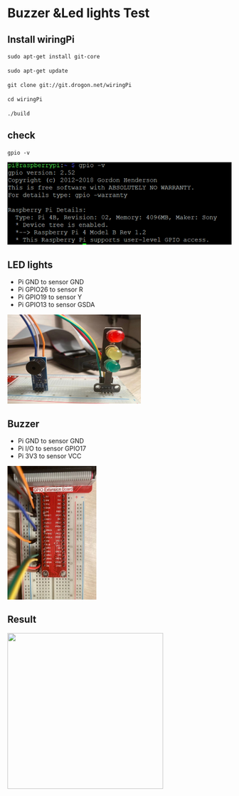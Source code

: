 # Buzzer &Led lights Test

## Install wiringPi
```
sudo apt-get install git-core

sudo apt-get update

git clone git://git.drogon.net/wiringPi

cd wiringPi

./build
```
## check
```
gpio -v
```
![image](https://github.com/zeyuan-song0204/Remote-infrared-thermometer-/blob/main/image_forder/gpio%20-v.PNG)<br>
## LED lights
- Pi GND to sensor GND
- Pi GPIO26 to sensor R
- Pi GPIO19 to sensor Y
- Pi GPIO13 to sensor GSDA

<img src="https://github.com/zeyuan-song0204/Remote-infrared-thermometer-/blob/main/image_forder/led%26buzzer.jpg" width="300" height="200"/><br>
## Buzzer
- Pi GND to sensor GND
- Pi I/O to sensor GPIO17
- Pi 3V3 to sensor VCC
<img src="https://github.com/zeyuan-song0204/Remote-infrared-thermometer-/blob/main/image_forder/GPIO%20Extension%20Board.jpg" width="200" height="300"/>

## Result
<img src="https://github.com/zeyuan-song0204/Remote-infrared-thermometer-/blob/main/image_forder/TTFR5912.GIF" width="350" height="350" />
